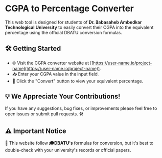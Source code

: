 # CGPA to Percentage Converter

This web tool is designed for students of **Dr. Babasaheb Ambedkar Technological University** to easily convert their CGPA into the equivalent percentage using the official DBATU conversion formulas.

## 🛠️ **Getting Started**

* 🌐 Visit the CGPA converter website at [[https://user-name.io/project-name](https://user-name.io/project-name)).
* 📥 Enter your CGPA value in the input field.
* 🔄 Click the "Convert" button to view your equivalent percentage.

## 💡 **We Appreciate Your Contributions!**

If you have any suggestions, bug fixes, or improvements please feel free to open issues or submit pull requests. 🛠️

## ⚠️ **Important Notice**

📜 This website follow **🎓DBATU's** formulas for conversion, but it's best to double-check with your university's records or official papers.
